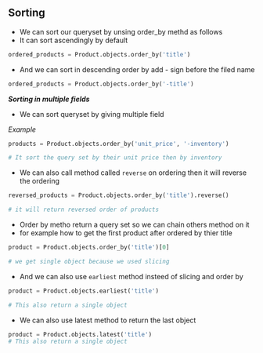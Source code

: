## Sorting

- We can sort our queryset by unsing order_by methd as follows 
- It can sort ascendingly by default

```python
ordered_products = Product.objects.order_by('title')
```

- And we can sort in descending order by add - sign before the filed name

```python
ordered_products = Product.objects.order_by('-title')
```

___Sorting in multiple fields___

- We can sort queryset by giving multiple field

_Example_

```python
products = Product.objects.order_by('unit_price', '-inventory')

# It sort the query set by their unit price then by inventory
```

- We can also call method called `reverse`  on ordering then it will reverse the ordering

```python 
reversed_products = Product.objects.order_by('title').reverse()

# it will return reversed order of products
```
- Order by metho return a query set so  we can chain  others method on it
- for example how to get the first product after ordered by thier title

```python
product = Product.objects.order_by('title')[0]

# we get single object because we used slicing 

```

- And we can also use `earliest` method insteed of slicing and order by

```python
product = Product.objects.earliest('title')

# This also return a single object
```
- We can also use latest method to return the last object

```python
product = Product.objects.latest('title')
# This also return a single object
```


